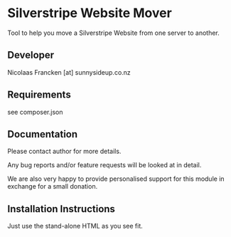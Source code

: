 Silverstripe Website Mover
===============================================

Tool to help you move a Silverstripe Website
from one server to another.

Developer
-----------------------------------------------
Nicolaas Francken [at] sunnysideup.co.nz


Requirements
-----------------------------------------------
see composer.json


Documentation
-----------------------------------------------
Please contact author for more details.

Any bug reports and/or feature requests will be
looked at in detail.

We are also very happy to provide personalised support
for this module in exchange for a small donation.


Installation Instructions
-----------------------------------------------
Just use the stand-alone HTML as you see fit.
